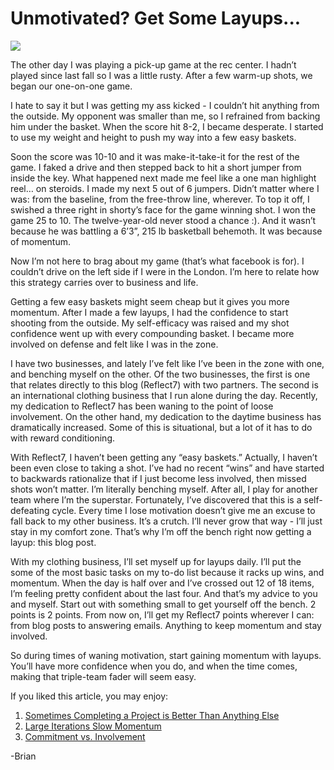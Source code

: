 <!--
id: 3178749659
link: http://techneur.com/post/3178749659/unmotivated-get-some-layups
slug: unmotivated-get-some-layups
date: Tue Feb 08 2011 02:41:54 GMT-0600 (CST)
publish: 2011-02-08
tags: Momentum, confidence, self-efficacy
-->


Unmotivated? Get Some Layups...
===============================

![](http://media.tumblr.com/tumblr_lgai1y46yW1qzbc4f.jpg)

The other day I was playing a pick-up game at the rec center. I hadn’t
played since last fall so I was a little rusty. After a few warm-up
shots, we began our one-on-one game.

I hate to say it but I was getting my ass kicked - I couldn’t hit
anything from the outside. My opponent was smaller than me, so I
refrained from backing him under the basket. When the score hit 8-2, I
became desperate. I started to use my weight and height to push my way
into a few easy baskets.

Soon the score was 10-10 and it was make-it-take-it for the rest of the
game. I faked a drive and then stepped back to hit a short jumper from
inside the key. What happened next made me feel like a one man highlight
reel… on steroids. I made my next 5 out of 6 jumpers. Didn’t matter
where I was: from the baseline, from the free-throw line, wherever. To
top it off, I swished a three right in shorty’s face for the game
winning shot. I won the game 25 to 10. The twelve-year-old never stood a
chance :). And it wasn’t because he was battling a 6’3”, 215 lb
basketball behemoth. It was because of momentum.

Now I’m not here to brag about my game (that’s what facebook is for). I
couldn’t drive on the left side if I were in the London. I’m here to
relate how this strategy carries over to business and life.

Getting a few easy baskets might seem cheap but it gives you more
momentum. After I made a few layups, I had the confidence to start
shooting from the outside. My self-efficacy was raised and my shot
confidence went up with every compounding basket. I became more involved
on defense and felt like I was in the zone.

I have two businesses, and lately I’ve felt like I’ve been in the zone
with one, and benching myself on the other. Of the two businesses, the
first is one that relates directly to this blog (Reflect7) with two
partners. The second is an international clothing business that I run
alone during the day. Recently, my dedication to Reflect7 has been
waning to the point of loose involvement. On the other hand, my
dedication to the daytime business has dramatically increased. Some of
this is situational, but a lot of it has to do with reward conditioning.

With Reflect7, I haven’t been getting any “easy baskets.” Actually, I
haven’t been even close to taking a shot. I’ve had no recent “wins” and
have started to backwards rationalize that if I just become less
involved, then missed shots won’t matter. I’m literally benching myself.
After all, I play for another team where I’m the superstar. Fortunately,
I’ve discovered that this is a self-defeating cycle. Every time I lose
motivation doesn’t give me an excuse to fall back to my other business.
It’s a crutch. I’ll never grow that way - I’ll just stay in my comfort
zone. That’s why I’m off the bench right now getting a layup: this blog
post.

With my clothing business, I’ll set myself up for layups daily. I’ll put
the some of the most basic tasks on my to-do list because it racks up
wins, and momentum. When the day is half over and I’ve crossed out 12 of
18 items, I’m feeling pretty confident about the last four. And that’s
my advice to you and myself. Start out with something small to get
yourself off the bench. 2 points is 2 points. From now on, I’ll get my
Reflect7 points wherever I can: from blog posts to answering emails.
Anything to keep momentum and stay involved.

So during times of waning motivation, start gaining momentum with
layups. You’ll have more confidence when you do, and when the time
comes, making that triple-team fader will seem easy.

If you liked this article, you may enjoy:

1.  [Sometimes Completing a Project is Better Than Anything
    Else](http://techneur.com/post/1262270878/sometimes-completing-a-project-is-better-than-anything "Sometimes Completing a Project is Better Than Anything Else")
2.  [Large Iterations Slow
    Momentum](http://techneur.com/post/2924693147/large-iterations-slow-momentum "Large Iterations Slow Momentum")
3.  [Commitment vs.
    Involvement](http://techneur.com/post/1114058782/commitment-vs-involvement "Commitment vs. Involvement")

-Brian

